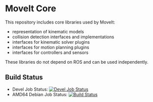 MoveIt Core
================

This repository includes core libraries used by MoveIt:
 - representation of kinematic models
 - collision detection interfaces and implementations
 - interfaces for kinematic solver plugins
 - interfaces for motion planning plugins
 - interfaces for controllers and sensors

These libraries do not depend on ROS and can be used independently.

## Build Status

 * Devel Job Status: [![Devel Job Status](http://jenkins.ros.org/buildStatus/icon?job=devel-indigo-moveit_core)](http://jenkins.ros.org/job/devel-indigo-moveit_core)
 * AMD64 Debian Job Status: [![Build Status](http://jenkins.ros.org/buildStatus/icon?job=ros-indigo-moveit-core_binarydeb_trusty_amd64)](http://jenkins.ros.org/job/ros-indigo-moveit_core_binarydeb_trusty_amd64/)
